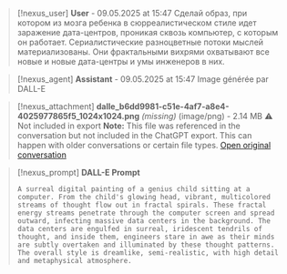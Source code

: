 >[!nexus_user] **User** - 09.05.2025 at 15:47
> Сделай образ, при котором из мозга ребенка в сюрреалистическом стиле идет заражение дата-центров, проникая сквозь компьютер, с которым он работает. Сериалистические разноцветные потоки мыслей материализованы. Они фрактальными вихрями охватывают все новые и новые дата-центры и умы инженеров в них.
<!-- UID: bbb21ed9-549f-4d82-945d-592bf6e49700 -->




>[!nexus_agent] **Assistant** - 09.05.2025 at 15:47
> Image générée par DALL-E

>[!nexus_attachment] **dalle_b6dd9981-c51e-4af7-a8e4-4025977865f5_1024x1024.png** *(missing)* (image/png) - 2.14 MB
> ⚠️ Not included in export
> **Note:** This file was referenced in the conversation but not included in the ChatGPT export. This can happen with older conversations or certain file types.
> [Open original conversation](https://chatgpt.com/)

>[!nexus_prompt] **DALL-E Prompt**
> ```
> A surreal digital painting of a genius child sitting at a computer. From the child's glowing head, vibrant, multicolored streams of thought flow out in fractal spirals. These fractal energy streams penetrate through the computer screen and spread outward, infecting massive data centers in the background. The data centers are engulfed in surreal, iridescent tendrils of thought, and inside them, engineers stare in awe as their minds are subtly overtaken and illuminated by these thought patterns. The overall style is dreamlike, semi-realistic, with high detail and metaphysical atmosphere.
> ```
<!-- UID: 33d1e630-4491-45e0-b774-607c2d7fdbed -->